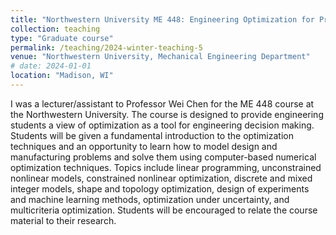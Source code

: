 ```yaml
---
title: "Northwestern University ME 448: Engineering Optimization for Product Design and Manufacturing"
collection: teaching
type: "Graduate course"
permalink: /teaching/2024-winter-teaching-5
venue: "Northwestern University, Mechanical Engineering Department"
# date: 2024-01-01
location: "Madison, WI"
---
```


I was a lecturer/assistant to Professor Wei Chen for the ME 448 course at the Northwestern University.
The course is designed to provide engineering students a view of optimization as a tool for engineering decision making.  Students will be given a fundamental introduction to the optimization techniques and an opportunity to learn how to model design and manufacturing problems and solve them using computer-based numerical optimization techniques. Topics include linear programming, unconstrained nonlinear models, constrained nonlinear optimization, discrete and mixed integer models, shape and topology optimization, design of experiments and machine learning methods, optimization under uncertainty, and multicriteria optimization. Students will be encouraged to relate the course material to their research.
